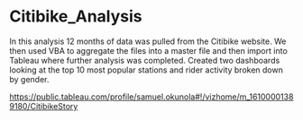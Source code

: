 # Citibike_Analysis

In this analysis 12 months of data was pulled from the Citibike website. We then used VBA to aggregate the files into a master file and then import into Tableau where further analysis was completed. Created two dashboards looking at the top 10 most popular stations and rider activity broken down by gender.


https://public.tableau.com/profile/samuel.okunola#!/vizhome/m_16100001389180/CitibikeStory
